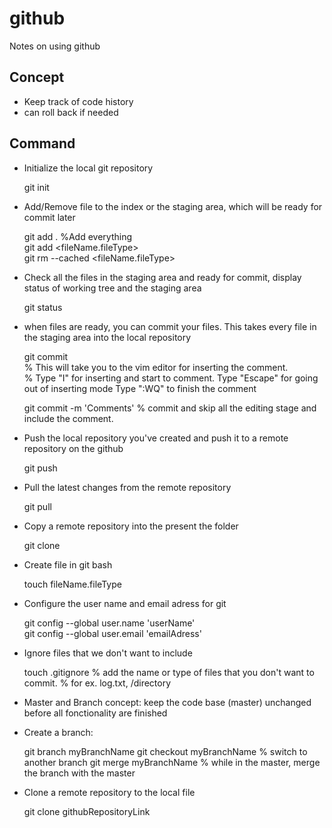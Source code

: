 # github
Notes on using github


## Concept
- Keep track of code history
- can roll back if needed

## Command

- Initialize the local git repository


    git init


- Add/Remove file to the index or the staging area, which will be ready for commit later


    git add .     %Add everything   
    git add <fileName.fileType>   
    git rm --cached <fileName.fileType>

- Check all the files in the staging area and ready for commit, 
  display status of working tree and the staging area
    
    git status
  
- when files are ready, you can commit your files. This takes every file in the staging area into the local repository

    git commit    
    % This will take you to the vim editor for inserting the comment.    
    % Type "I" for inserting and start to comment. Type "Escape" for going out of inserting mode Type ":WQ" to finish the comment   

    git commit -m 'Comments'
    % commit and skip all the editing stage and include the comment.

  
 - Push the local repository you've created and push it to a remote repository on the github
 

    git push

  
- Pull the latest changes from the remote repository


    git pull

  
- Copy a remote repository into the present the folder
  

    git clone

- Create file in git bash
    

    touch fileName.fileType

    
- Configure the user name and email adress for git
    
    git config --global user.name 'userName'   
    git config --global user.email 'emailAdress'

    
- Ignore files that we don't want to include


    touch .gitignore
    % add the name or type of files that you don't want to commit.
    % for ex. log.txt, /directory

  
 - Master and Branch concept: keep the code base (master) unchanged before all fonctionality are finished
  - Create a branch:

    git branch myBranchName
    git checkout myBranchName % switch to another branch
    git merge myBranchName % while in the master, merge the branch with the master

    
- Clone a remote repository to the local file
  

  git clone githubRepositoryLink

  
